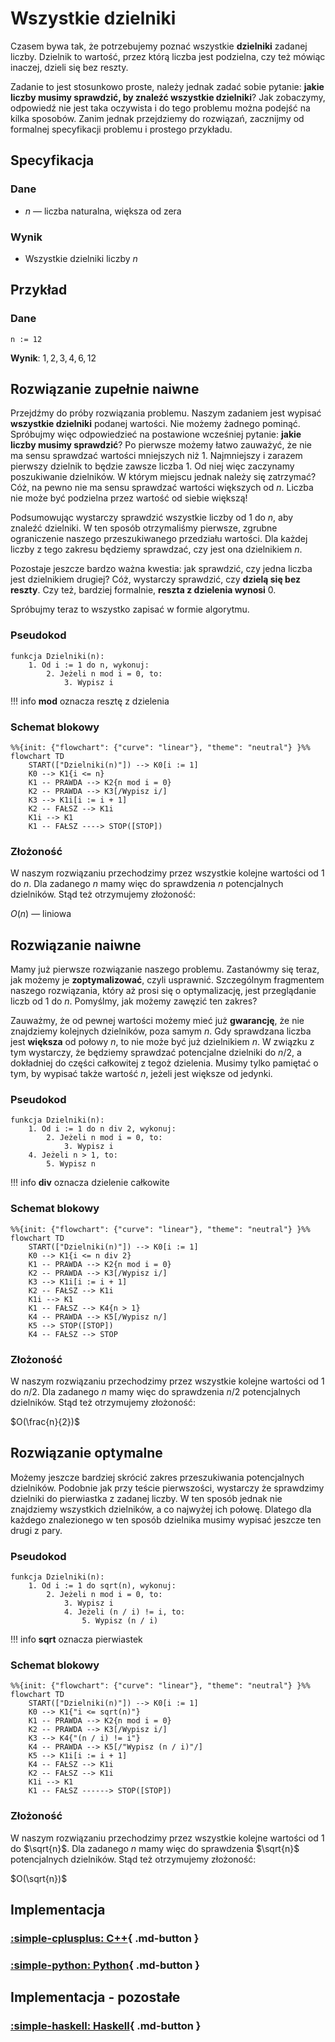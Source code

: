 # Wszystkie dzielniki

Czasem bywa tak, że potrzebujemy poznać wszystkie **dzielniki** zadanej liczby. Dzielnik to wartość, przez którą liczba jest podzielna, czy też mówiąc inaczej, dzieli się bez reszty.

Zadanie to jest stosunkowo proste, należy jednak zadać sobie pytanie: **jakie liczby musimy sprawdzić, by znaleźć wszystkie dzielniki**? Jak zobaczymy, odpowiedź nie jest taka oczywista i do tego problemu można podejść na kilka sposobów. Zanim jednak przejdziemy do rozwiązań, zacznijmy od formalnej specyfikacji problemu i prostego przykładu.

## Specyfikacja

### Dane

* $n$ — liczba naturalna, większa od zera

### Wynik

* Wszystkie dzielniki liczby $n$ 

## Przykład

### Dane

```
n := 12
```

**Wynik**: $1,2,3,4,6,12$ 

## Rozwiązanie zupełnie naiwne

Przejdźmy do próby rozwiązania problemu. Naszym zadaniem jest wypisać **wszystkie dzielniki** podanej wartości. Nie możemy żadnego pominąć. Spróbujmy więc odpowiedzieć na postawione wcześniej pytanie: **jakie liczby musimy sprawdzić**? Po pierwsze możemy łatwo zauważyć, że nie ma sensu sprawdzać wartości mniejszych niż $1$. Najmniejszy i zarazem pierwszy dzielnik to będzie zawsze liczba $1$. Od niej więc zaczynamy poszukiwanie dzielników. W którym miejscu jednak należy się zatrzymać? Cóż, na pewno nie ma sensu sprawdzać wartości większych od $n$. Liczba nie może być podzielna przez wartość od siebie większą!

Podsumowując wystarczy sprawdzić wszystkie liczby od $1$ do $n$, aby znaleźć dzielniki. W ten sposób otrzymaliśmy pierwsze, zgrubne ograniczenie naszego przeszukiwanego przedziału wartości. Dla każdej liczby z tego zakresu będziemy sprawdzać, czy jest ona dzielnikiem $n$.

Pozostaje jeszcze bardzo ważna kwestia: jak sprawdzić, czy jedna liczba jest dzielnikiem drugiej? Cóż, wystarczy sprawdzić, czy **dzielą się bez reszty**. Czy też, bardziej formalnie, **reszta z dzielenia wynosi** $0$.

Spróbujmy teraz to wszystko zapisać w formie algorytmu.

### Pseudokod

```
funkcja Dzielniki(n):
    1. Od i := 1 do n, wykonuj:
        2. Jeżeli n mod i = 0, to:
            3. Wypisz i
```

!!! info
	 **mod** oznacza resztę z dzielenia

### Schemat blokowy

```mermaid
%%{init: {"flowchart": {"curve": "linear"}, "theme": "neutral"} }%%
flowchart TD
	START(["Dzielniki(n)"]) --> K0[i := 1]
	K0 --> K1{i <= n}
	K1 -- PRAWDA --> K2{n mod i = 0}
	K2 -- PRAWDA --> K3[/Wypisz i/]
	K3 --> K1i[i := i + 1]
	K2 -- FAŁSZ --> K1i
	K1i --> K1
	K1 -- FAŁSZ ----> STOP([STOP])
```

### Złożoność

W naszym rozwiązaniu przechodzimy przez wszystkie kolejne wartości od $1$ do $n$. Dla zadanego $n$ mamy więc do sprawdzenia $n$ potencjalnych dzielników. Stąd też otrzymujemy złożoność:

$O(n)$ — liniowa

## Rozwiązanie naiwne

Mamy już pierwsze rozwiązanie naszego problemu. Zastanówmy się teraz, jak możemy je **zoptymalizować**, czyli usprawnić. Szczególnym fragmentem naszego rozwiązania, który aż prosi się o optymalizację, jest przeglądanie liczb od $1$ do $n$. Pomyślmy, jak możemy zawęzić ten zakres?

Zauważmy, że od pewnej wartości możemy mieć już **gwarancję**, że nie znajdziemy kolejnych dzielników, poza samym $n$. Gdy sprawdzana liczba jest **większa** od połowy $n$, to nie może być już dzielnikiem $n$. W związku z tym wystarczy, że będziemy sprawdzać potencjalne dzielniki do $n/2$, a dokładniej do części całkowitej z tegoż dzielenia. Musimy tylko pamiętać o tym, by wypisać także wartość $n$, jeżeli jest większe od jedynki.

### Pseudokod

```
funkcja Dzielniki(n):
    1. Od i := 1 do n div 2, wykonuj:
        2. Jeżeli n mod i = 0, to:
            3. Wypisz i
    4. Jeżeli n > 1, to:
        5. Wypisz n
```

!!! info
	 **div** oznacza dzielenie całkowite

### Schemat blokowy

```mermaid
%%{init: {"flowchart": {"curve": "linear"}, "theme": "neutral"} }%%
flowchart TD
	START(["Dzielniki(n)"]) --> K0[i := 1]
	K0 --> K1{i <= n div 2}
	K1 -- PRAWDA --> K2{n mod i = 0}
	K2 -- PRAWDA --> K3[/Wypisz i/]
	K3 --> K1i[i := i + 1]
	K2 -- FAŁSZ --> K1i
	K1i --> K1
	K1 -- FAŁSZ --> K4{n > 1}
	K4 -- PRAWDA --> K5[/Wypisz n/]
	K5 --> STOP([STOP])
	K4 -- FAŁSZ --> STOP
```

### Złożoność

W naszym rozwiązaniu przechodzimy przez wszystkie kolejne wartości od $1$ do $n/2$. Dla zadanego $n$ mamy więc do sprawdzenia $n/2$ potencjalnych dzielników. Stąd też otrzymujemy złożoność:

$O(\frac{n}{2})$

## Rozwiązanie optymalne

Możemy jeszcze bardziej skrócić zakres przeszukiwania potencjalnych dzielników. Podobnie jak przy teście pierwszości, wystarczy że sprawdzimy dzielniki do pierwiastka z zadanej liczby. W ten sposób jednak nie znajdziemy wszystkich dzielników, a co najwyżej ich połowę. Dlatego dla każdego znalezionego w ten sposób dzielnika musimy wypisać jeszcze ten drugi z pary.

### Pseudokod

```
funkcja Dzielniki(n):
    1. Od i := 1 do sqrt(n), wykonuj:
        2. Jeżeli n mod i = 0, to:
            3. Wypisz i
            4. Jeżeli (n / i) != i, to:
                5. Wypisz (n / i)
```

!!! info
	 **sqrt** oznacza pierwiastek

### Schemat blokowy

```mermaid
%%{init: {"flowchart": {"curve": "linear"}, "theme": "neutral"} }%%
flowchart TD
	START(["Dzielniki(n)"]) --> K0[i := 1]
	K0 --> K1{"i <= sqrt(n)"}
	K1 -- PRAWDA --> K2{n mod i = 0}
	K2 -- PRAWDA --> K3[/Wypisz i/]
	K3 --> K4{"(n / i) != i"}
	K4 -- PRAWDA --> K5[/"Wypisz (n / i)"/]
	K5 --> K1i[i := i + 1]
	K4 -- FAŁSZ --> K1i
	K2 -- FAŁSZ --> K1i
	K1i --> K1
	K1 -- FAŁSZ ------> STOP([STOP])
```

### Złożoność

W naszym rozwiązaniu przechodzimy przez wszystkie kolejne wartości od $1$ do $\sqrt{n}$. Dla zadanego $n$ mamy więc do sprawdzenia $\sqrt{n}$ potencjalnych dzielników. Stąd też otrzymujemy złożoność:

$O(\sqrt{n})$

## Implementacja

### [:simple-cplusplus: C++](../../programming/c++/algorithms/integers/divisors.md){ .md-button }

### [:simple-python: Python](../../programming/python/algorithms/integers/divisors.md){ .md-button }

## Implementacja - pozostałe

### [:simple-haskell: Haskell](../../programming/haskell/algorithms/integers/divisors.md){ .md-button }

